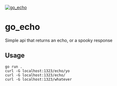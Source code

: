 [![go_echo](https://github.com/gambtho/go_echo/actions/workflows/test.yml/badge.svg)](https://github.com/gambtho/go_echo/actions/workflows/test.yml)

# go_echo

Simple api that returns an echo, or a spooky response

## Usage

```
go run .
curl -G localhost:1323/echo/yo
curl -G localhost:1323/echo/
curl -G localhost:1323/whatever
```
